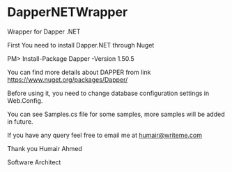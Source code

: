# DapperNETWrapper
Wrapper for Dapper .NET

First You need to install Dapper.NET through Nuget

PM> Install-Package Dapper -Version 1.50.5

You can find more details about DAPPER from link https://www.nuget.org/packages/Dapper/

Before using it, you need to change database configuration settings in Web.Config.

You can see Samples.cs file for some samples, more samples will be added in future.

If you have any query feel free to email me at humair@writeme.com

Thank you
Humair Ahmed

Software Architect
